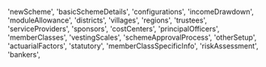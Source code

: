                  
'newScheme',
'basicSchemeDetails',
'configurations',
'incomeDrawdown',
'moduleAllowance',
'districts',
'villages',
'regions',
'trustees',
'serviceProviders',
'sponsors',
'costCenters',
'principalOfficers',
'memberClasses',
'vestingScales',
'schemeApprovalProcess',
'otherSetup',
'actuarialFactors',
'statutory',
'memberClassSpecificInfo',
'riskAssessment',
'bankers',

                        